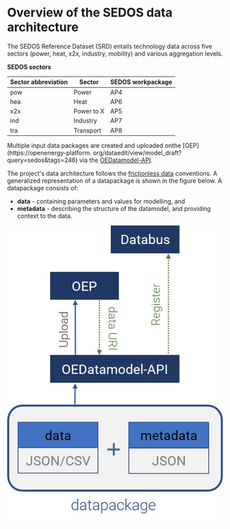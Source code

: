 # Overview of the SEDOS data architecture

The SEDOS Reference Dataset (SRD) entails technology data across five sectors (power, heat, x2x, industry, mobility) 
and various aggregation levels.

**SEDOS sectors**

| Sector abbreviation | Sector     | SEDOS workpackage |
|---------------------|------------|-------------------|
| pow                 | Power      | AP4               |
| hea                 | Heat       | AP6               |
| x2x                 | Power to X | AP5               |
| ind                 | Industry   | AP7               |
| tra                 | Transport  | AP8               |

Multiple input data packages are created and uploaded onthe [OEP](https://openenergy-platform.
org/dataedit/view/model_draft?query=sedos&tags=246) via the [OEDatamodel-API](https://modex.rl-institut.de/create_table/).

The project's data architecture follows the [frictionless data](https://specs.frictionlessdata.io/data-package/) 
conventions. A generalized representation of a datapackage is shown in the figure below. A datapackage consists of:

* **data** - containing parameters and values for modelling, and
* **metadata** - describing the structure of the datamodel, and providing context to the data. 


![datapackage](../../graphics/datapackage.jpg)



